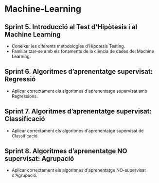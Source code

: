 # Machine-Learning
## Sprint 5. Introducció al Test d'Hipòtesis i al Machine Learning 
* Conèixer les diferents metodologies d'Hipotesis Testing.
* Familiaritzar-se amb els fonaments de la ciència de dades del Machine Learning.

## Sprint 6. Algoritmes d’aprenentatge supervisat: Regressió  
* Aplicar correctament els algoritmes d'aprenentatge supervisat amb Regressions.

## Sprint 7. Algoritmes d’aprenentatge supervisat: Classificació 
* Aplicar correctament els algoritmes d'aprenentatge supervisat de Classificació. 

## Sprint 8. Algoritmes d’aprenentatge NO supervisat: Agrupació  
* Aplicar correctament els algoritmes d'aprenentatge NO-supervisat d'Agrupació.
